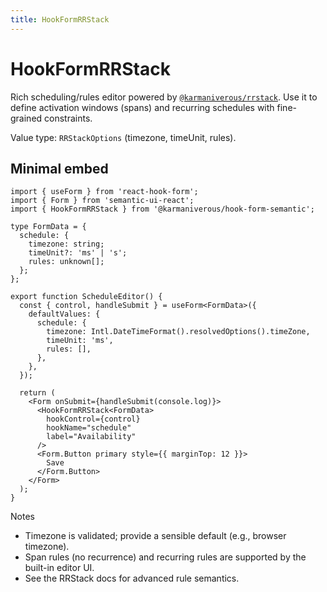 ```yaml
---
title: HookFormRRStack
---
```


# HookFormRRStack

Rich scheduling/rules editor powered by [`@karmaniverous/rrstack`](https://www.npmjs.com/package/@karmaniverous/rrstack). Use it to define activation windows (spans) and recurring schedules with fine-grained constraints.

Value type: `RRStackOptions` (timezone, timeUnit, rules).

## Minimal embed

```tsx
import { useForm } from 'react-hook-form';
import { Form } from 'semantic-ui-react';
import { HookFormRRStack } from '@karmaniverous/hook-form-semantic';

type FormData = {
  schedule: {
    timezone: string;
    timeUnit?: 'ms' | 's';
    rules: unknown[];
  };
};

export function ScheduleEditor() {
  const { control, handleSubmit } = useForm<FormData>({
    defaultValues: {
      schedule: {
        timezone: Intl.DateTimeFormat().resolvedOptions().timeZone,
        timeUnit: 'ms',
        rules: [],
      },
    },
  });

  return (
    <Form onSubmit={handleSubmit(console.log)}>
      <HookFormRRStack<FormData>
        hookControl={control}
        hookName="schedule"
        label="Availability"
      />
      <Form.Button primary style={{ marginTop: 12 }}>
        Save
      </Form.Button>
    </Form>
  );
}
```

Notes

- Timezone is validated; provide a sensible default (e.g., browser timezone).
- Span rules (no recurrence) and recurring rules are supported by the built-in editor UI.
- See the RRStack docs for advanced rule semantics.
